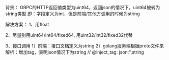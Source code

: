 背景：
GRPC的HTTP返回值类型为uint64，返回json的情况下，uint64被转为string类型
即：字段定义为int，但是前端/其他方调用的时候为string

解决方案：
1、用float

2、尽量别用uint64/int64/fixed64, 用uint32/int32/fixed32代替

3、接口调用
1）前端：接口文档定义为string
2）golang服务端根据proto文件来解析：增加tag，表明json情况下为string
// @inject_tag: json:",string